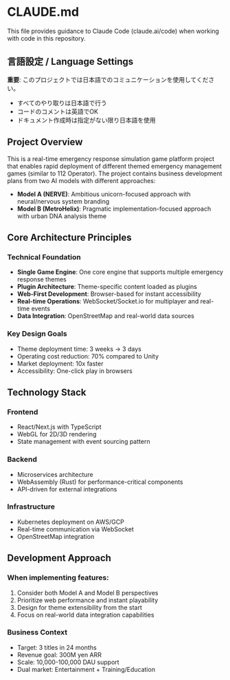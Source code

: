 # CLAUDE.md

This file provides guidance to Claude Code (claude.ai/code) when working with code in this repository.

## 言語設定 / Language Settings

**重要**: このプロジェクトでは日本語でのコミュニケーションを使用してください。
- すべてのやり取りは日本語で行う
- コードのコメントは英語でOK
- ドキュメント作成時は指定がない限り日本語を使用

## Project Overview

This is a real-time emergency response simulation game platform project that enables rapid deployment of different themed emergency management games (similar to 112 Operator). The project contains business development plans from two AI models with different approaches:

- **Model A (NERVE)**: Ambitious unicorn-focused approach with neural/nervous system branding
- **Model B (MetroHelix)**: Pragmatic implementation-focused approach with urban DNA analysis theme

## Core Architecture Principles

### Technical Foundation
- **Single Game Engine**: One core engine that supports multiple emergency response themes
- **Plugin Architecture**: Theme-specific content loaded as plugins
- **Web-First Development**: Browser-based for instant accessibility
- **Real-time Operations**: WebSocket/Socket.io for multiplayer and real-time events
- **Data Integration**: OpenStreetMap and real-world data sources

### Key Design Goals
- Theme deployment time: 3 weeks → 3 days
- Operating cost reduction: 70% compared to Unity
- Market deployment: 10x faster
- Accessibility: One-click play in browsers

## Technology Stack

### Frontend
- React/Next.js with TypeScript
- WebGL for 2D/3D rendering
- State management with event sourcing pattern

### Backend
- Microservices architecture
- WebAssembly (Rust) for performance-critical components
- API-driven for external integrations

### Infrastructure
- Kubernetes deployment on AWS/GCP
- Real-time communication via WebSocket
- OpenStreetMap integration

## Development Approach

### When implementing features:
1. Consider both Model A and Model B perspectives
2. Prioritize web performance and instant playability
3. Design for theme extensibility from the start
4. Focus on real-world data integration capabilities

### Business Context
- Target: 3 titles in 24 months
- Revenue goal: 300M yen ARR
- Scale: 10,000-100,000 DAU support
- Dual market: Entertainment + Training/Education